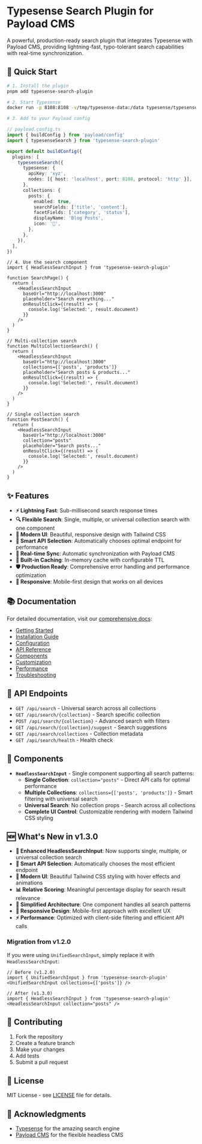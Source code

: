 # Typesense Search Plugin for Payload CMS

A powerful, production-ready search plugin that integrates Typesense with Payload CMS, providing lightning-fast, typo-tolerant search capabilities with real-time synchronization.

## 🚀 Quick Start

```bash
# 1. Install the plugin
pnpm add typesense-search-plugin

# 2. Start Typesense
docker run -p 8108:8108 -v/tmp/typesense-data:/data typesense/typesense:0.25.2 --data-dir /data --api-key=xyz --enable-cors

# 3. Add to your Payload config
```

```typescript
// payload.config.ts
import { buildConfig } from 'payload/config'
import { typesenseSearch } from 'typesense-search-plugin'

export default buildConfig({
  plugins: [
    typesenseSearch({
      typesense: {
        apiKey: 'xyz',
        nodes: [{ host: 'localhost', port: 8108, protocol: 'http' }],
      },
      collections: {
        posts: {
          enabled: true,
          searchFields: ['title', 'content'],
          facetFields: ['category', 'status'],
          displayName: 'Blog Posts',
          icon: '📝',
        },
      },
    }),
  ],
})
```

```tsx
// 4. Use the search component
import { HeadlessSearchInput } from 'typesense-search-plugin'

function SearchPage() {
  return (
    <HeadlessSearchInput
      baseUrl="http://localhost:3000"
      placeholder="Search everything..."
      onResultClick={(result) => {
        console.log('Selected:', result.document)
      }}
    />
  )
}

// Multi-collection search
function MultiCollectionSearch() {
  return (
    <HeadlessSearchInput
      baseUrl="http://localhost:3000"
      collections={['posts', 'products']}
      placeholder="Search posts & products..."
      onResultClick={(result) => {
        console.log('Selected:', result.document)
      }}
    />
  )
}

// Single collection search
function PostSearch() {
  return (
    <HeadlessSearchInput
      baseUrl="http://localhost:3000"
      collection="posts"
      placeholder="Search posts..."
      onResultClick={(result) => {
        console.log('Selected:', result.document)
      }}
    />
  )
}
```

## ✨ Features

- **⚡ Lightning Fast**: Sub-millisecond search response times
- **🔍 Flexible Search**: Single, multiple, or universal collection search with one component
- **🎨 Modern UI**: Beautiful, responsive design with Tailwind CSS
- **🎯 Smart API Selection**: Automatically chooses optimal endpoint for performance
- **🔄 Real-time Sync**: Automatic synchronization with Payload CMS
- **💾 Built-in Caching**: In-memory cache with configurable TTL
- **🛡️ Production Ready**: Comprehensive error handling and performance optimization
- **📱 Responsive**: Mobile-first design that works on all devices

## 📚 Documentation

For detailed documentation, visit our [comprehensive docs](https://fronttribe.github.io/typesense-search/):

- [Getting Started](https://fronttribe.github.io/typesense-search/guide/getting-started)
- [Installation Guide](https://fronttribe.github.io/typesense-search/guide/installation)
- [Configuration](https://fronttribe.github.io/typesense-search/guide/configuration)
- [API Reference](https://fronttribe.github.io/typesense-search/api/search)
- [Components](https://fronttribe.github.io/typesense-search/components/headless-search-input)
- [Customization](https://fronttribe.github.io/typesense-search/guide/customization)
- [Performance](https://fronttribe.github.io/typesense-search/guide/performance)
- [Troubleshooting](https://fronttribe.github.io/typesense-search/guide/troubleshooting)

## 🔧 API Endpoints

- `GET /api/search` - Universal search across all collections
- `GET /api/search/{collection}` - Search specific collection
- `POST /api/search/{collection}` - Advanced search with filters
- `GET /api/search/{collection}/suggest` - Search suggestions
- `GET /api/search/collections` - Collection metadata
- `GET /api/search/health` - Health check

## 🎨 Components

- **`HeadlessSearchInput`** - Single component supporting all search patterns:
  - **Single Collection**: `collection="posts"` - Direct API calls for optimal performance
  - **Multiple Collections**: `collections={['posts', 'products']}` - Smart filtering with universal search
  - **Universal Search**: No collection props - Search across all collections
  - **Complete UI Control**: Customizable rendering with modern Tailwind CSS styling

## 🆕 What's New in v1.3.0

- **🚀 Enhanced HeadlessSearchInput**: Now supports single, multiple, or universal collection search
- **🎯 Smart API Selection**: Automatically chooses the most efficient endpoint
- **🎨 Modern UI**: Beautiful Tailwind CSS styling with hover effects and animations
- **📊 Relative Scoring**: Meaningful percentage display for search result relevance
- **🔧 Simplified Architecture**: One component handles all search patterns
- **📱 Responsive Design**: Mobile-first approach with excellent UX
- **⚡ Performance**: Optimized with client-side filtering and efficient API calls

### Migration from v1.2.0

If you were using `UnifiedSearchInput`, simply replace it with `HeadlessSearchInput`:

```tsx
// Before (v1.2.0)
import { UnifiedSearchInput } from 'typesense-search-plugin'
<UnifiedSearchInput collections={['posts']} />

// After (v1.3.0)
import { HeadlessSearchInput } from 'typesense-search-plugin'
<HeadlessSearchInput collection="posts" />
```

## 🤝 Contributing

1. Fork the repository
2. Create a feature branch
3. Make your changes
4. Add tests
5. Submit a pull request

## 📄 License

MIT License - see [LICENSE](LICENSE) file for details.

## 🙏 Acknowledgments

- [Typesense](https://typesense.org/) for the amazing search engine
- [Payload CMS](https://payloadcms.com/) for the flexible headless CMS
